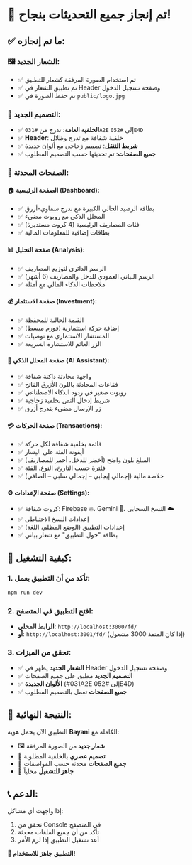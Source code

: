 # 🎉 تم إنجاز جميع التحديثات بنجاح!

## ✅ ما تم إنجازه:

### 🖼️ **الشعار الجديد:**
- ✅ تم استخدام الصورة المرفقة كشعار للتطبيق
- ✅ تم تطبيق الشعار في Header وصفحة تسجيل الدخول
- ✅ تم حفظ الصورة في `public/logo.jpg`

### 🎨 **التصميم الجديد:**
- ✅ **الخلفية العامة**: تدرج من `#031A2E` إلى `#052E4D`
- ✅ **Header**: خلفية شفافة مع تدرج وظلال
- ✅ **شريط التنقل**: تصميم زجاجي مع ألوان جديدة
- ✅ **جميع الصفحات**: تم تحديثها حسب التصميم المطلوب

### 📱 **الصفحات المحدثة:**

#### 🏠 **الصفحة الرئيسية (Dashboard):**
- ✅ بطاقة الرصيد الحالي الكبيرة مع تدرج سماوي-أزرق
- ✅ المحلل الذكي مع روبوت مضيء
- ✅ فئات المصاريف الرئيسية (4 كروت مستديرة)
- ✅ بطاقات إضافية للمعلومات المالية

#### 📊 **صفحة التحليل (Analysis):**
- ✅ الرسم الدائري لتوزيع المصاريف
- ✅ الرسم البياني العمودي للدخل والمصاريف (6 أشهر)
- ✅ ملاحظات الذكاء المالي مع أمثلة

#### 💰 **صفحة الاستثمار (Investment):**
- ✅ القيمة الحالية للمحفظة
- ✅ إضافة حركة استثمارية (فورم مبسط)
- ✅ المستشار الاستثماري مع توصيات
- ✅ الزر العائم للاستشارة السريعة

#### 🤖 **صفحة المحلل الذكي (AI Assistant):**
- ✅ واجهة محادثة داكنة شفافة
- ✅ فقاعات المحادثة باللون الأزرق الفاتح
- ✅ روبوت صغير في ردود الذكاء الاصطناعي
- ✅ شريط إدخال النص بخلفية زجاجية
- ✅ زر الإرسال مضيء بتدرج أزرق

#### 💳 **صفحة الحركات (Transactions):**
- ✅ قائمة بخلفية شفافة لكل حركة
- ✅ أيقونة الفئة على اليسار
- ✅ المبلغ بلون واضح (أخضر للدخل، أحمر للمصاريف)
- ✅ فلترة حسب التاريخ، النوع، الفئة
- ✅ خلاصة مالية (إجمالي إيجابي – إجمالي سلبي – الصافي)

#### ⚙️ **صفحة الإعدادات (Settings):**
- ✅ كروت شفافة: Firebase 🔥، Gemini 🤖، النسخ السحابي ☁️
- ✅ إعدادات النسخ الاحتياطي
- ✅ إعدادات التطبيق (الوضع المظلم، اللغة)
- ✅ بطاقة "حول التطبيق" مع شعار بياني

## 🚀 **كيفية التشغيل:**

### 1. **تأكد من أن التطبيق يعمل:**
```bash
npm run dev
```

### 2. **افتح التطبيق في المتصفح:**
- **الرابط المحلي**: `http://localhost:3000/fd/`
- **أو**: `http://localhost:3001/fd/` (إذا كان المنفذ 3000 مشغول)

### 3. **تحقق من الميزات:**
- ✅ **الشعار الجديد** يظهر في Header وصفحة تسجيل الدخول
- ✅ **التصميم الجديد** مطبق على جميع الصفحات
- ✅ **الألوان الجديدة** (#031A2E إلى #052E4D)
- ✅ **جميع الصفحات** تعمل بالتصميم المطلوب

## 🎯 **النتيجة النهائية:**

التطبيق الآن يحمل هوية **Bayani** الكاملة مع:
- 🖼️ **شعار جديد** من الصورة المرفقة
- 🎨 **تصميم عصري** بالخلفية المطلوبة
- 📱 **جميع الصفحات** محدثة حسب المواصفات
- 🚀 **جاهز للتشغيل** محلياً

## 📞 **الدعم:**

إذا واجهت أي مشاكل:
1. تحقق من Console في المتصفح
2. تأكد من أن جميع الملفات محدثة
3. أعد تشغيل التطبيق إذا لزم الأمر

**🎉 التطبيق جاهز للاستخدام!**

